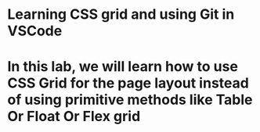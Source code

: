 # Learning CSS grid and using Git in VSCode

# In this lab, we will learn how to use CSS Grid for the page layout instead of using primitive methods like Table Or Float Or Flex grid